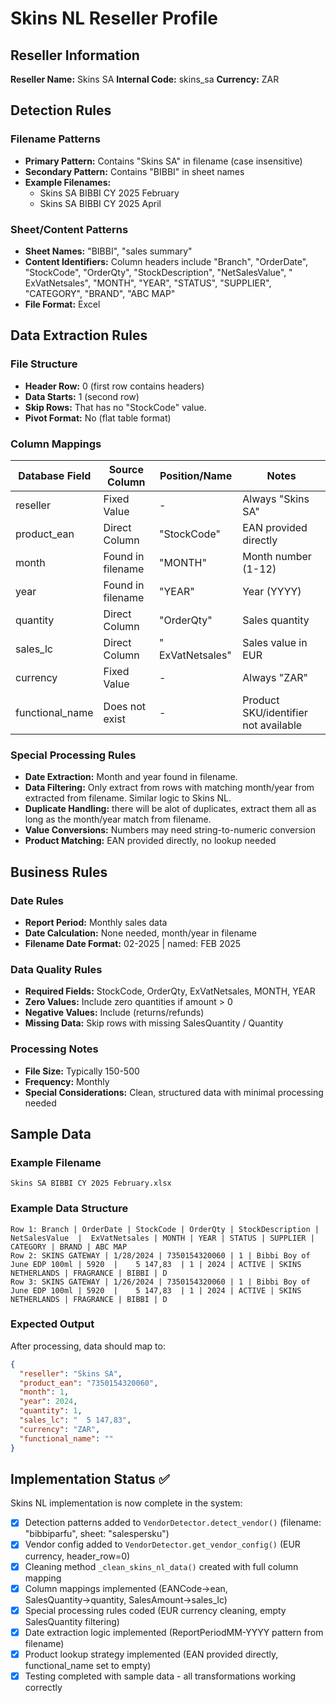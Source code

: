 # Skins NL Reseller Profile


## Reseller Information

**Reseller Name:** Skins SA
**Internal Code:** skins_sa
**Currency:** ZAR

## Detection Rules

### Filename Patterns
- **Primary Pattern:** Contains "Skins SA" in filename (case insensitive)
- **Secondary Pattern:** Contains "BIBBI" in sheet names
- **Example Filenames:** 
  - Skins SA BIBBI CY 2025 February
  - Skins SA BIBBI CY 2025 April

### Sheet/Content Patterns
- **Sheet Names:** "BIBBI", "sales summary"
- **Content Identifiers:** Column headers include "Branch", "OrderDate", "StockCode", "OrderQty", "StockDescription", "NetSalesValue", " ExVatNetsales", "MONTH", "YEAR", "STATUS", "SUPPLIER", "CATEGORY", "BRAND", "ABC MAP"
- **File Format:** Excel

## Data Extraction Rules

### File Structure
- **Header Row:** 0 (first row contains headers)
- **Data Starts:** 1 (second row)
- **Skip Rows:** That has no "StockCode" value.
- **Pivot Format:** No (flat table format)

### Column Mappings

| Database Field | Source Column | Position/Name | Notes |
|---------------|---------------|---------------|-------|
| reseller | Fixed Value | - | Always "Skins SA" |
| product_ean | Direct Column | "StockCode" | EAN provided directly |
| month | Found in filename | "MONTH" | Month number (1-12) |
| year | Found in filename  | "YEAR" | Year (YYYY) |
| quantity | Direct Column | "OrderQty" | Sales quantity |
| sales_lc | Direct Column | " ExVatNetsales" | Sales value in EUR |
| currency | Fixed Value | - | Always "ZAR" |
| functional_name | Does not exist | - | Product SKU/identifier not available |

### Special Processing Rules
- **Date Extraction:** Month and year found in filename.
- **Data Filtering:** Only extract from rows with matching month/year from extracted from filename. Similar logic to Skins NL.
- **Duplicate Handling:** there will be alot of duplicates, extract them all as long as the month/year match from filename.
- **Value Conversions:** Numbers may need string-to-numeric conversion
- **Product Matching:** EAN provided directly, no lookup needed

## Business Rules

### Date Rules
- **Report Period:** Monthly sales data
- **Date Calculation:** None needed, month/year in filename
- **Filename Date Format:** 02-2025 | named: FEB 2025

### Data Quality Rules
- **Required Fields:** StockCode, OrderQty,  ExVatNetsales, MONTH, YEAR
- **Zero Values:** Include zero quantities if amount > 0
- **Negative Values:** Include (returns/refunds)
- **Missing Data:** Skip rows with missing SalesQuantity / Quantity

### Processing Notes
- **File Size:** Typically 150-500
- **Frequency:** Monthly
- **Special Considerations:** Clean, structured data with minimal processing needed

## Sample Data

### Example Filename
```
Skins SA BIBBI CY 2025 February.xlsx
```

### Example Data Structure
```
Row 1: Branch | OrderDate | StockCode | OrderQty | StockDescription | NetSalesValue  |  ExVatNetsales | MONTH | YEAR | STATUS | SUPPLIER | CATEGORY | BRAND | ABC MAP
Row 2: SKINS GATEWAY | 1/28/2024 | 7350154320060 | 1 | Bibbi Boy of June EDP 100ml | 5920  |    5 147,83  | 1 | 2024 | ACTIVE | SKINS NETHERLANDS | FRAGRANCE | BIBBI | D
Row 3: SKINS GATEWAY | 1/26/2024 | 7350154320060 | 1 | Bibbi Boy of June EDP 100ml | 5920  |    5 147,83  | 1 | 2024 | ACTIVE | SKINS NETHERLANDS | FRAGRANCE | BIBBI | D
```

### Expected Output
After processing, data should map to:
```json
{
  "reseller": "Skins SA",
  "product_ean": "7350154320060",
  "month": 1,
  "year": 2024,
  "quantity": 1,
  "sales_lc": "  5 147,83",
  "currency": "ZAR",
  "functional_name": ""
}
```

## Implementation Status ✅

Skins NL implementation is now complete in the system:

- [x] Detection patterns added to `VendorDetector.detect_vendor()` (filename: "bibbiparfu", sheet: "salespersku")
- [x] Vendor config added to `VendorDetector.get_vendor_config()` (EUR currency, header_row=0)
- [x] Cleaning method `_clean_skins_nl_data()` created with full column mapping
- [x] Column mappings implemented (EANCode→ean, SalesQuantity→quantity, SalesAmount→sales_lc)
- [x] Special processing rules coded (EUR currency cleaning, empty SalesQuantity filtering)
- [x] Date extraction logic implemented (ReportPeriodMM-YYYY pattern from filename)
- [x] Product lookup strategy implemented (EAN provided directly, functional_name set to empty)
- [x] Testing completed with sample data - all transformations working correctly